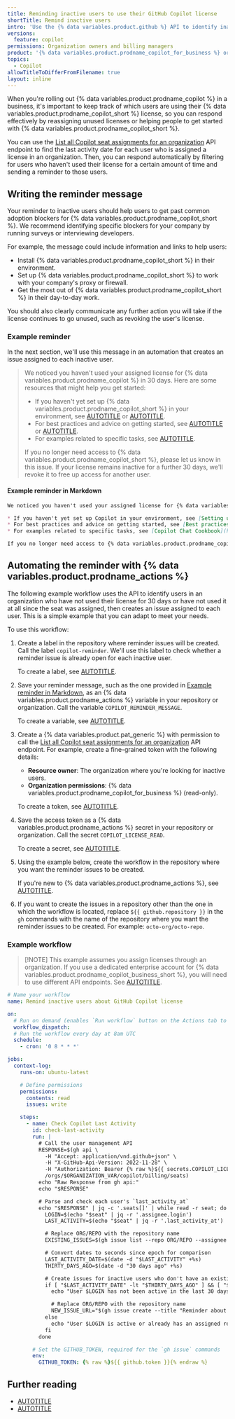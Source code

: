 ```yaml
---
title: Reminding inactive users to use their GitHub Copilot license
shortTitle: Remind inactive users
intro: 'Use the {% data variables.product.github %} API to identify inactive users and help them get started.'
versions:
  feature: copilot
permissions: Organization owners and billing managers
product: '{% data variables.product.prodname_copilot_for_business %} or {% data variables.product.prodname_copilot_enterprise %}'
topics:
  - Copilot
allowTitleToDifferFromFilename: true
layout: inline
---
```


When you're rolling out {% data variables.product.prodname_copilot %} in a business, it's important to keep track of which users are using their {% data variables.product.prodname_copilot_short %} license, so you can respond effectively by reassigning unused licenses or helping people to get started with {% data variables.product.prodname_copilot_short %}.

You can use the [List all Copilot seat assignments for an organization](/rest/copilot/copilot-user-management#list-all-copilot-seat-assignments-for-an-organization) API endpoint to find the last activity date for each user who is assigned a license in an organization. Then, you can respond automatically by filtering for users who haven't used their license for a certain amount of time and sending a reminder to those users.

## Writing the reminder message

Your reminder to inactive users should help users to get past common adoption blockers for {% data variables.product.prodname_copilot_short %}. We recommend identifying specific blockers for your company by running surveys or interviewing developers.

For example, the message could include information and links to help users:

* Install {% data variables.product.prodname_copilot_short %} in their environment.
* Set up {% data variables.product.prodname_copilot_short %} to work with your company's proxy or firewall.
* Get the most out of {% data variables.product.prodname_copilot_short %} in their day-to-day work.

You should also clearly communicate any further action you will take if the license continues to go unused, such as revoking the user's license.

### Example reminder

In the next section, we'll use this message in an automation that creates an issue assigned to each inactive user.

> We noticed you haven't used your assigned license for {% data variables.product.prodname_copilot %} in 30 days. Here are some resources that might help you get started:
>
> * If you haven't yet set up {% data variables.product.prodname_copilot_short %} in your environment, see [AUTOTITLE](/copilot/setting-up-github-copilot/setting-up-github-copilot-for-yourself) or [AUTOTITLE](/copilot/troubleshooting-github-copilot/troubleshooting-common-issues-with-github-copilot).
> * For best practices and advice on getting started, see [AUTOTITLE](/copilot/using-github-copilot/best-practices-for-using-github-copilot) or [AUTOTITLE](/copilot/using-github-copilot/prompt-engineering-for-github-copilot).
> * For examples related to specific tasks, see [AUTOTITLE](/copilot/example-prompts-for-github-copilot-chat).
>
> If you no longer need access to {% data variables.product.prodname_copilot_short %}, please let us know in this issue. If your license remains inactive for a further 30 days, we'll revoke it to free up access for another user.

#### Example reminder in Markdown

<!-- markdownlint-disable search-replace -->

``` markdown copy
We noticed you haven't used your assigned license for {% data variables.product.prodname_copilot %} in 30 days. Here are some resources that might help you get started:

* If you haven't yet set up Copilot in your environment, see [Setting up GitHub Copilot for yourself](https://docs.github.com/en/copilot/setting-up-github-copilot/setting-up-github-copilot-for-yourself) or [Troubleshooting common issues with GitHub Copilot](https://docs.github.com/en/copilot/troubleshooting-github-copilot/troubleshooting-common-issues-with-github-copilot).
* For best practices and advice on getting started, see [Best practices for using GitHub Copilot](https://docs.github.com/en/copilot/using-github-copilot/best-practices-for-using-github-copilot) or [Prompt engineering for GitHub Copilot](https://docs.github.com/en/copilot/using-github-copilot/prompt-engineering-for-github-copilot).
* For examples related to specific tasks, see [Copilot Chat Cookbook](https://docs.github.com/en/copilot/example-prompts-for-github-copilot-chat).

If you no longer need access to {% data variables.product.prodname_copilot_short %}, please let us know in this issue. If your license remains inactive for a further 30 days, we'll revoke it to free up access for another user.
```

<!-- markdownlint-enable search-replace -->

## Automating the reminder with {% data variables.product.prodname_actions %}

The following example workflow uses the API to identify users in an organization who have not used their license for 30 days or have not used it at all since the seat was assigned, then creates an issue assigned to each user. This is a simple example that you can adapt to meet your needs.

To use this workflow:

1. Create a label in the repository where reminder issues will be created. Call the label `copilot-reminder`. We'll use this label to check whether a reminder issue is already open for each inactive user.

   To create a label, see [AUTOTITLE](/issues/using-labels-and-milestones-to-track-work/managing-labels#creating-a-label).
1. Save your reminder message, such as the one provided in [Example reminder in Markdown](#example-reminder-in-markdown), as an {% data variables.product.prodname_actions %} variable in your repository or organization. Call the variable `COPILOT_REMINDER_MESSAGE`.

   To create a variable, see [AUTOTITLE](/actions/writing-workflows/choosing-what-your-workflow-does/store-information-in-variables#creating-configuration-variables-for-a-repository).
1. Create a {% data variables.product.pat_generic %} with permission to call the [List all Copilot seat assignments for an organization](/rest/copilot/copilot-user-management#list-all-copilot-seat-assignments-for-an-organization) API endpoint. For example, create a fine-grained token with the following details:
   * **Resource owner**: The organization where you're looking for inactive users.
   * **Organization permissions**: {% data variables.product.prodname_copilot_for_business %} (read-only).

   To create a token, see [AUTOTITLE](/authentication/keeping-your-account-and-data-secure/managing-your-personal-access-tokens#creating-a-fine-grained-personal-access-token).
1. Save the access token as a {% data variables.product.prodname_actions %} secret in your repository or organization. Call the secret `COPILOT_LICENSE_READ`.

   To create a secret, see [AUTOTITLE](/actions/security-for-github-actions/security-guides/using-secrets-in-github-actions#creating-secrets-for-a-repository).
1. Using the example below, create the workflow in the repository where you want the reminder issues to be created.

   If you're new to {% data variables.product.prodname_actions %}, see [AUTOTITLE](/actions/writing-workflows/quickstart).
1. If you want to create the issues in a repository other than the one in which the workflow is located, replace `${{ github.repository }}` in the `gh` commands with the name of the repository where you want the reminder issues to be created. For example: `octo-org/octo-repo`.

### Example workflow

>[!NOTE] This example assumes you assign licenses through an organization. If you use a dedicated enterprise account for {% data variables.product.prodname_copilot_business_short %}, you will need to use different API endpoints. See [AUTOTITLE](/admin/copilot-business-only/setting-up-a-dedicated-enterprise-for-copilot-business-personal-accounts#automate-license-management).

<!-- markdownlint-disable GHD021 -->

``` yaml annotate
# Name your workflow
name: Remind inactive users about GitHub Copilot license

on:
  # Run on demand (enables `Run workflow` button on the Actions tab to easily trigger a run manually)
  workflow_dispatch:
  # Run the workflow every day at 8am UTC
  schedule:
    - cron: '0 8 * * *'

jobs:
  context-log:
    runs-on: ubuntu-latest

    # Define permissions
    permissions:
      contents: read
      issues: write

    steps:
      - name: Check Copilot Last Activity
        id: check-last-activity
        run: |
          # Call the user management API
          RESPONSE=$(gh api \
            -H "Accept: application/vnd.github+json" \
            -H "X-GitHub-Api-Version: 2022-11-28" \
            -H "Authorization: Bearer {% raw %}${{ secrets.COPILOT_LICENSE_READ }}{% endraw %}" \
            /orgs/$ORGANIZATION_VAR/copilot/billing/seats)
          echo "Raw Response from gh api:"
          echo "$RESPONSE"

          # Parse and check each user's `last_activity_at`
          echo "$RESPONSE" | jq -c '.seats[]' | while read -r seat; do
            LOGIN=$(echo "$seat" | jq -r '.assignee.login')
            LAST_ACTIVITY=$(echo "$seat" | jq -r '.last_activity_at')

            # Replace ORG/REPO with the repository name
            EXISTING_ISSUES=$(gh issue list --repo ORG/REPO --assignee $LOGIN --label 'copilot-reminder' --json id)

            # Convert dates to seconds since epoch for comparison
            LAST_ACTIVITY_DATE=$(date -d "$LAST_ACTIVITY" +%s)
            THIRTY_DAYS_AGO=$(date -d "30 days ago" +%s)

            # Create issues for inactive users who don't have an existing open issue
            if [ "$LAST_ACTIVITY_DATE" -lt "$THIRTY_DAYS_AGO" ] && [ "$EXISTING_ISSUES" = "[]" ]; then
              echo "User $LOGIN has not been active in the last 30 days. Last activity: $LAST_ACTIVITY"

              # Replace ORG/REPO with the repository name
              NEW_ISSUE_URL="$(gh issue create --title "Reminder about your GitHub Copilot license" --body "{% raw %}${{ vars.COPILOT_REMINDER_MESSAGE }}{% endraw %}" --repo ORG/REPO --assignee $LOGIN --label 'copilot-reminder')"
            else
              echo "User $LOGIN is active or already has an assigned reminder issue. Last activity: $LAST_ACTIVITY"
            fi
          done

        # Set the GITHUB_TOKEN, required for the `gh issue` commands
        env:
          GITHUB_TOKEN: {% raw %}${{ github.token }}{% endraw %}
```

<!-- markdownlint-enable GHD021 -->

## Further reading

* [AUTOTITLE](/copilot/rolling-out-github-copilot-at-scale/driving-copilot-adoption-in-your-company)
* [AUTOTITLE](/copilot/rolling-out-github-copilot-at-scale/analyzing-usage-over-time-with-the-copilot-metrics-api)
